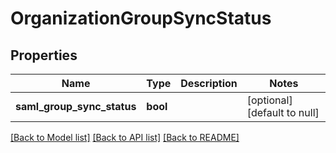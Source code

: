 # OrganizationGroupSyncStatus

## Properties
Name | Type | Description | Notes
------------ | ------------- | ------------- | -------------
**saml_group_sync_status** | **bool** |  | [optional] [default to null]

[[Back to Model list]](../README.md#documentation-for-models) [[Back to API list]](../README.md#documentation-for-api-endpoints) [[Back to README]](../README.md)


